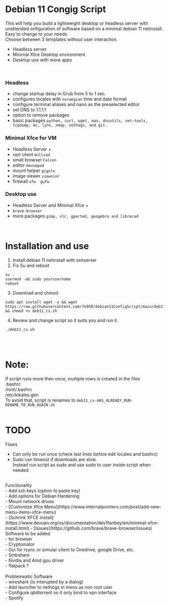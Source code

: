 #  Debian 11 Congig Script
This will help you build a lightweight desktop or headless server with unattended  onfiguration of software based on a minimal debian 11 netinstall. Easy to change to your needs.
<br/>
Choose between 3 templates without user interaction.<br/>
- Headless server<br/>
- Minimal Xfce Desktop environment<br/>
- Desktop use with more apps<br/>
<br/>

### Headless
- change startup delay in Grub from 5 to 1 sec.
- configures locales with `norwegian` time and date format
- configure terminal aliases and nano as the preselected editor
- set DNS to 1.1.1.1
- option to remove packages
- basic packages `python, curl, wget, man, dnsutils, net-tools, tcpdump, mc, lynx, nmap, nethogs, and git.`

### Minimal Xfce for VM
- Headless Server +
- vpn client `mullvad`
- small browser `Falcon`
- editor `mousepad`
- mount helper `gigolo`
- image viewer `viewnior`
- firewall `ufw  gufw`

### Desktop use
- Headless Server and Minimal Xfce +
- `brave-browser`
- more packages `gimp, vlc, gparted, geogebra and librecad`
<br/>

# Installation and use
 1. Install debian 11 netinstall with sshserver
 2. Fix Su and reboot
```
su -
usermod -aG sudo yourusername
reboot
```

3. Download and chmod
 ```
sudo apt install wget -y && wget https://raw.githubusercontent.com/fe950/debian11ConfigScript/main/deb11_cs.sh && chmod +x deb11_cs.sh
```
4. Review and change script so it suits you and run it.

```
./deb11_cs.sh
```
<br/><br/>

# Note:
 If script runs more then once, multiple rows is created in the files<br/> 
.bashrc<br/>
/root/.bashrc<br/>
/etc/lokales.gen<br/>
To avoid that, script is renames to `deb11_cs-HAS_ALREADY_RUN-RENAME_TO_RUN_AGAIN.sh`
<br/><br/>

# TODO 
Flaws
- Can only be run once (check last lines before edit locales and bashrc)
- Sudo can timeout if downloads are slow.<br/> 
  Instead run script as sudo and use sudo to user inside script when needed.<br/>
<br/>
Functionality<br/>
- Add ssh keys (option to paste key)<br/>
- Add options for Debian Hardening<br/>
- Mount network drives<br/>
- [Customize Xfce Menu](https://www.internalpointers.com/post/add-new-menu-items-xfce-menu)<br/>
- [Schrink XFCE install](https://www.devuan.org/os/documentation/dev1fanboy/en/minimal-xfce-install.html)
- [Issues](https://github.com/brave/brave-browser/issues)

<br/>
Software to be added<br/>
- tor browser<br/>
- Cryptomator<br/>
- Gui for rsync or simular client to Onedrive, google Drive, etc.<br/>
- Smbshare<br/>
- Nvidia and Amd gpu driver<br/>
- flatpack ?<br/>


<br/>
Problemeatic Software<br/>
- wireshark (is interupted by a dialog)<br/>
- Add launcher to nethogs in menu as non root user<br/>
- Configure qbittorrent so it only bind to vpn interface<br/>
- Spotify<br/>




